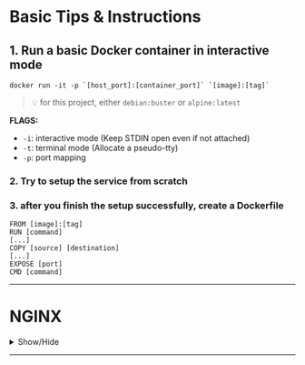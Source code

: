# Basic Tips & Instructions

## 1. Run a basic Docker container in interactive mode

	docker run -it -p `[host_port]:[container_port]` `[image]:[tag]`

> :bulb: for this project, either `debian:buster` or `alpine:latest`

**FLAGS:**
  - `-i`: interactive mode (Keep STDIN open even if not attached)
  - `-t`: terminal mode (Allocate a pseudo-tty)
  - `-p`: port mapping

### 2. Try to setup the service from scratch

### 3. after you finish the setup successfully, create a Dockerfile

	FROM [image]:[tag]
	RUN [command]
	[...]
	COPY [source] [destination]
	[...]
	EXPOSE [port]
	CMD [command]

---

# NGINX
<details>
<summary>Show/Hide</summary>

### 1. First update the package list

**debian:buster**

	apt update -y && apt upgrade -y

**alpine:latest**

	apk update && apk upgrade


### 2. Install NGINX and OpenSSL

**debian:buster**

	apt install -y nginx openssl

**alpine:latest**

	apk add nginx openssl

### 3. Create a self-signed certificate

	openssl req -x509 -new -newkey rsa:2048 -nodes -keyout /etc/ssl/private/localhost.key -out /etc/ssl/private/localhost.crt -subj "/C=MA/ST=Beni Mellal-Khenifra/L=Khouribga/O=42 Network/OU=IT/CN=localhost"

**FLAGS**
  - `req`: creates and processes certificate requests
  - `-x509`: generate a self-signed certificate
  - `-new`: create a new certificate request
  - `-newkey rsa:2048`: create a new private key using RSA and 2048 bit
  - `-nodes`: no passphrase/password (not encrypted)
  - `-keyout`: output the private key to a file
  - `-out`: generate the certificate to a file (*.crt/*.csr)
  - `-subj`: provide the certificate information
  	- `/C`: Country Name (2 letter code)
  	- `/ST`: State or Province Name (full name)
  	- `/L`: Locality Name (eg, city)
  	- `/O`: Organization Name (eg, company)
  	- `/OU`: Organizational Unit Name (eg, section)
  	- `/CN`: Common Name (eg, your name or your server's hostname)

> :bulb: for more detailed information about the `openssl req` command, check [this](https://www.openssl.org/docs/man1.1.1/man1/openssl-req.html)

### 4. Create a new NGINX configuration file

	vim /etc/nginx/nginx.conf
+ :arrow_right: [here](./alpine/srcs/requirements/nginx/conf/nginx.conf)

> **:warning: check if the configuration file is valid by running `nginx -t`**

### 5. Create the files you want to serve

	vim [path]/index.html
+ :arrow_right: [here](./alpine/srcs/requirements/nginx/tools/index.html)

> **:warning: the path is the same as the one you specified in the NGINX configuration file**

### 6. Start the NGINX service

**debian:buster**

	service nginx start

**alpine:latest**

	nginx

### 7. Test the service

from your host machine, open your browser and go to `https://localhost:[host_port]`

### 8. Additional Tips

**check if nginx compatible with TSLv1.2 and TLSv1.3**
  - for TSLv1.1 `should fail`

		curl -I -v --tlsv1.1 --tls-max 1.1 https://localhost:[host_port] -k

  - for TSLv1.2 `should pass if you have TLSv1.2`

		curl -I -v --tlsv1.2 --tls-max 1.2 https://localhost:[host_port] -k

  - for TSLv1.3 `should pass if you have TLSv1.3`

		curl -I -v --tlsv1.3 --tls-max 1.3 https://localhost:[host_port] -k

if you get `The plain HTTP request was sent to HTTPS port`
try sending request to https instead of http

</details>

---